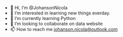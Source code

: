 - 👋 Hi, I’m @JohansonNicola
- 👀 I’m interested in learning new things everday.
- 🌱 I’m currently learning Python 
- 💞️ I’m looking to collaborate on data website 
- 📫 How to reach me  johanson.nicola@outlook.com

<!---
JohansonNicola/JohansonNicola is a ✨ special ✨ repository because its `README.md` (this file) appears on your GitHub profile.
You can click the Preview link to take a look at your changes.
--->
